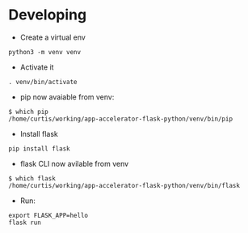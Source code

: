 # Developing

* Create a virtual env

```
python3 -m venv venv
```

* Activate it

```
. venv/bin/activate
```

* pip now avaiable from venv:

```
$ which pip
/home/curtis/working/app-accelerator-flask-python/venv/bin/pip
```

* Install flask

```
pip install flask
```

* flask CLI now avilable from venv

```
$ which flask
/home/curtis/working/app-accelerator-flask-python/venv/bin/flask
```

* Run:

```
export FLASK_APP=hello
flask run
```